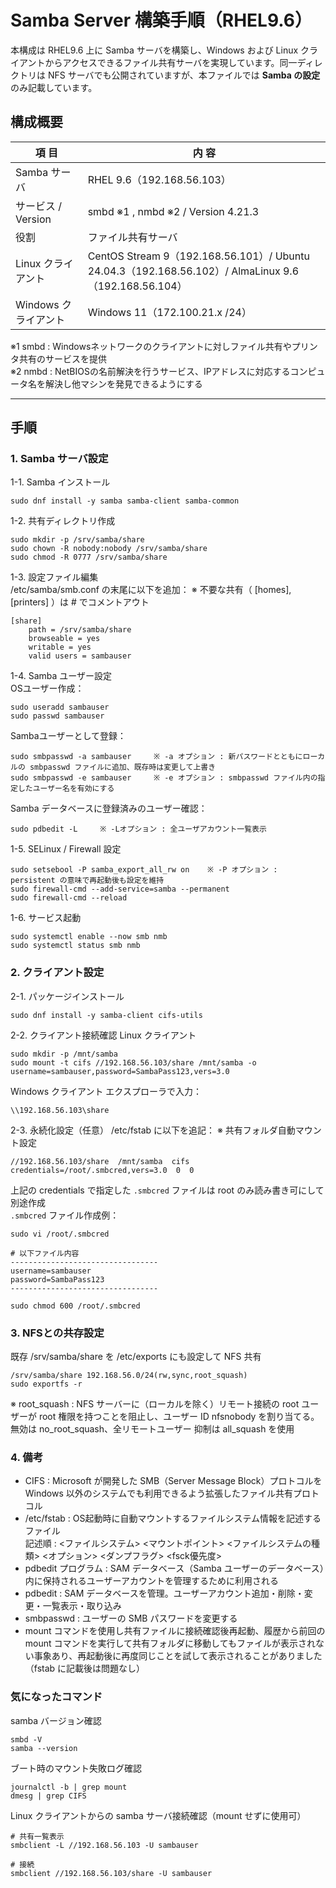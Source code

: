 # Samba Server 構築手順（RHEL9.6）

本構成は RHEL9.6 上に Samba サーバを構築し、Windows および Linux クライアントからアクセスできるファイル共有サーバを実現しています。同一ディレクトリは NFS サーバでも公開されていますが、本ファイルでは **Samba の設定** のみ記載しています。  

## 構成概要
| 項 目 | 内 容 |
|------|------|
| Samba サーバ | RHEL 9.6（192.168.56.103）|
| サービス / Version | smbd ※1 , nmbd ※2 / Version 4.21.3 |
| 役割 | ファイル共有サーバ |
| Linux クライアント | CentOS Stream 9（192.168.56.101）/ Ubuntu 24.04.3（192.168.56.102）/ AlmaLinux 9.6（192.168.56.104）|
| Windows クライアント | Windows 11（172.100.21.x /24）|

※1 smbd : Windowsネットワークのクライアントに対しファイル共有やプリンタ共有のサービスを提供  
※2 nmbd : NetBIOSの名前解決を行うサービス、IPアドレスに対応するコンピュータ名を解決し他マシンを発見できるようにする

---
## 手順
### 1. Samba サーバ設定
1-1. Samba インストール
```
sudo dnf install -y samba samba-client samba-common
```
1-2. 共有ディレクトリ作成
```
sudo mkdir -p /srv/samba/share
sudo chown -R nobody:nobody /srv/samba/share
sudo chmod -R 0777 /srv/samba/share
```
1-3. 設定ファイル編集  
/etc/samba/smb.conf の末尾に以下を追加：    ※ 不要な共有（ [homes], [printers] ）は # でコメントアウト
```
[share]
    path = /srv/samba/share
    browseable = yes
    writable = yes
    valid users = sambauser
```
1-4. Samba ユーザー設定  
OSユーザー作成：
```
sudo useradd sambauser
sudo passwd sambauser
```
Sambaユーザーとして登録：
```
sudo smbpasswd -a sambauser		※ -a オプション : 新パスワードとともにローカルの smbpasswd ファイルに追加、既存時は変更して上書き
sudo smbpasswd -e sambauser		※ -e オプション : smbpasswd ファイル内の指定したユーザー名を有効にする
```
Samba データベースに登録済みのユーザー確認：
```
sudo pdbedit -L		※ -Lオプション : 全ユーザアカウント一覧表示
```
1-5. SELinux / Firewall 設定
```
sudo setsebool -P samba_export_all_rw on    ※ -P オプション : persistent の意味で再起動後も設定を維持
sudo firewall-cmd --add-service=samba --permanent
sudo firewall-cmd --reload
```
1-6. サービス起動
```
sudo systemctl enable --now smb nmb
sudo systemctl status smb nmb
```
### 2. クライアント設定
2-1. パッケージインストール
```
sudo dnf install -y samba-client cifs-utils
```
2-2. クライアント接続確認
Linux クライアント
```
sudo mkdir -p /mnt/samba
sudo mount -t cifs //192.168.56.103/share /mnt/samba -o username=sambauser,password=SambaPass123,vers=3.0
```
Windows クライアント
エクスプローラで入力：
```
\\192.168.56.103\share
```
2-3. 永続化設定（任意）
/etc/fstab に以下を追記：    ※ 共有フォルダ自動マウント設定
```
//192.168.56.103/share  /mnt/samba  cifs  credentials=/root/.smbcred,vers=3.0  0  0
```
上記の credentials で指定した `.smbcred` ファイルは root のみ読み書き可にして別途作成  
`.smbcred` ファイル作成例：
```
sudo vi /root/.smbcred

# 以下ファイル内容
---------------------------------
username=sambauser
password=SambaPass123
---------------------------------

sudo chmod 600 /root/.smbcred
```
### 3. NFSとの共存設定
既存 /srv/samba/share を /etc/exports にも設定して NFS 共有
```
/srv/samba/share 192.168.56.0/24(rw,sync,root_squash)
sudo exportfs -r
```
※ root_squash : NFS サーバーに（ローカルを除く）リモート接続の root ユーザーが root 権限を持つことを阻止し、ユーザー ID nfsnobody を割り当てる。無効は no_root_squash、全リモートユーザー 抑制は all_squash を使用
### 4. 備考
- CIFS : Microsoft が開発した SMB（Server Message Block）プロトコルを Windows 以外のシステムでも利用できるよう拡張したファイル共有プロトコル
- /etc/fstab : OS起動時に自動マウントするファイルシステム情報を記述するファイル  
記述順 : <ファイルシステム> <マウントポイント> <ファイルシステムの種類> <オプション> <ダンプフラグ> <fsck優先度>
- pdbedit プログラム : SAM データベース（Samba ユーザーのデータベース）内に保持されるユーザーアカウントを管理するために利用される
- pdbedit : SAM データベースを管理。ユーザーアカウント追加・削除・変更・一覧表示・取り込み
- smbpasswd : ユーザーの SMB パスワードを変更する
- mount コマンドを使用し共有ファイルに接続確認後再起動、履歴から前回の mount コマンドを実行して共有フォルダに移動してもファイルが表示されない事象あり、再起動後に再度同じことを試して表示されることがありました（fstab に記載後は問題なし）

### 気になったコマンド
samba バージョン確認
```
smbd -V
samba --version
```
ブート時のマウント失敗ログ確認
```
journalctl -b | grep mount
dmesg | grep CIFS
```
Linux クライアントからの samba サーバ接続確認（mount せずに使用可）
```
# 共有一覧表示
smbclient -L //192.168.56.103 -U sambauser

# 接続
smbclient //192.168.56.103/share -U sambauser
```

